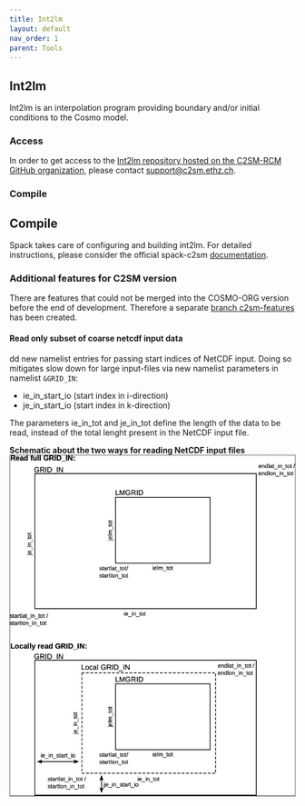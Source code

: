 ```yaml
---
title: Int2lm
layout: default
nav_order: 1
parent: Tools
---
```


## Int2lm
Int2lm is an interpolation program providing boundary and/or initial conditions to the Cosmo model.

### Access
In order to get access to the [Int2lm repository hosted on the C2SM-RCM GitHub organization](https://github.com/C2SM-RCM/int2lm), 
please contact support@c2sm.ethz.ch.

### Compile
## Compile
Spack takes care of configuring and building int2lm. For detailed instructions,
please consider the official spack-c2sm [documentation](https://c2sm.github.io/spack-c2sm/latest).


### Additional features for C2SM version
There are features that could not be merged into the COSMO-ORG version before the end of development.
Therefore a separate [branch c2sm-features](https://github.com/C2SM-RCM/int2lm/tree/c2sm-features) has been created.

#### Read only subset of coarse netcdf input data 
dd new namelist entries for passing start indices of NetCDF input. 
Doing so mitigates slow down for large input-files via new namelist parameters in namelist `&GRID_IN`:

* ie_in_start_io (start index in i-direction)
* je_in_start_io (start index in k-direction) 

The parameters ie_in_tot and je_in_tot define the length of the data to be read, instead of the total lenght present in the NetCDF input file. 

**Schematic about the two ways for reading NetCDF input files**
![](images/int2lm_subset_schematic.png)
